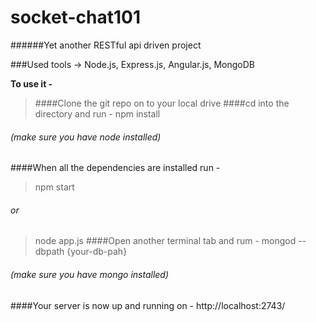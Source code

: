 # socket-chat101
######Yet another RESTful api driven project

###Used tools	-> Node.js, Express.js, Angular.js, MongoDB

**To use it -**

> ####Clone the git repo on to your local drive
####cd into the directory and run -
> npm install
######  (make sure you have node installed)
####When all the dependencies are installed run -
> npm start
######	or
> node app.js
####Open another terminal tab and rum -
> mongod --dbpath {your-db-pah}
######  (make sure you have mongo installed)
####Your server is now up and running on - http://localhost:2743/
